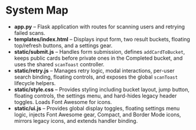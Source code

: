 # System Map

- **app.py** – Flask application with routes for scanning users and retrying failed scans.
- **templates/index.html** – Displays input form, two result buckets, floating top/refresh buttons, and a settings gear.
- **static/submit.js** – Handles form submission, defines `addCardToBucket`, keeps public cards before private ones in the Completed bucket, and uses the shared `scanToast` controller.
- **static/retry.js** – Manages retry logic, modal interactions, per-user search binding, floating controls, and exposes the global `scanToast` lifecycle helpers.
- **static/style.css** – Provides styling including bucket layout, jump button, floating controls, the settings menu, and hard-hides legacy header toggles. Loads Font Awesome for icons.
- **static/ui.js** – Provides global display toggles, floating settings menu logic, injects Font Awesome gear, Compact, and Border Mode icons, mirrors legacy icons, and extends handler binding.
